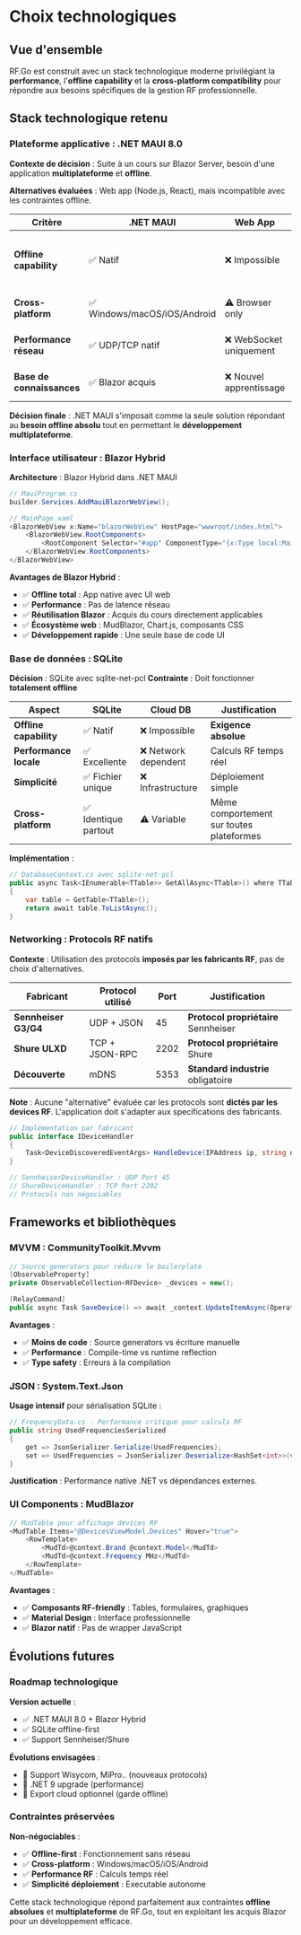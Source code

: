 # Choix technologiques

## Vue d'ensemble

RF.Go est construit avec un stack technologique moderne privilégiant la **performance**, l'**offline capability** et la **cross-platform compatibility** pour répondre aux besoins spécifiques de la gestion RF professionnelle.

## Stack technologique retenu

### Plateforme applicative : .NET MAUI 8.0

**Contexte de décision** : Suite à un cours sur Blazor Server, besoin d'une application **multiplateforme** et **offline**.

**Alternatives évaluées** : Web app (Node.js, React), mais incompatible avec les contraintes offline.

| Critère | .NET MAUI | Web App | Justification |
|---------|-----------|---------|---------------|
| **Offline capability** | ✅ Natif | ❌ Impossible | **Critère éliminatoire** pour événements live |
| **Cross-platform** | ✅ Windows/macOS/iOS/Android | ⚠️ Browser only | Déploiement professionnel requis |
| **Performance réseau** | ✅ UDP/TCP natif | ❌ WebSocket uniquement | mDNS et protocols RF propriétaires |
| **Base de connaissances** | ✅ Blazor acquis | ❌ Nouvel apprentissage | Réutilisation des acquis du cours |

**Décision finale** : .NET MAUI s'imposait comme la seule solution répondant au **besoin offline absolu** tout en permettant le **développement multiplateforme**.

### Interface utilisateur : Blazor Hybrid

**Architecture** : Blazor Hybrid dans .NET MAUI

```csharp
// MauiProgram.cs
builder.Services.AddMauiBlazorWebView();

// MainPage.xaml
<BlazorWebView x:Name="blazorWebView" HostPage="wwwroot/index.html">
    <BlazorWebView.RootComponents>
        <RootComponent Selector="#app" ComponentType="{x:Type local:Main}" />
    </BlazorWebView.RootComponents>
</BlazorWebView>
```

**Avantages de Blazor Hybrid** :

- ✅ **Offline total** : App native avec UI web
- ✅ **Performance** : Pas de latence réseau
- ✅ **Réutilisation Blazor** : Acquis du cours directement applicables
- ✅ **Écosystème web** : MudBlazor, Chart.js, composants CSS
- ✅ **Développement rapide** : Une seule base de code UI

### Base de données : SQLite

**Décision** : SQLite avec sqlite-net-pcl
**Contrainte** : Doit fonctionner **totalement offline**

| Aspect | SQLite | Cloud DB | Justification |
|--------|--------|----------|---------------|
| **Offline capability** | ✅ Natif | ❌ Impossible | **Exigence absolue** |
| **Performance locale** | ✅ Excellente | ❌ Network dependent | Calculs RF temps réel |
| **Simplicité** | ✅ Fichier unique | ❌ Infrastructure | Déploiement simple |
| **Cross-platform** | ✅ Identique partout | ⚠️ Variable | Même comportement sur toutes plateformes |

**Implémentation** :

```csharp
// DatabaseContext.cs avec sqlite-net-pcl
public async Task<IEnumerable<TTable>> GetAllAsync<TTable>() where TTable : class, new()
{
    var table = GetTable<TTable>();
    return await table.ToListAsync();
}
```

### Networking : Protocols RF natifs

**Contexte** : Utilisation des protocols **imposés par les fabricants RF**, pas de choix d'alternatives.

| Fabricant | Protocol utilisé | Port | Justification |
|-----------|------------------|------|---------------|
| **Sennheiser G3/G4** | UDP + JSON | 45 | **Protocol propriétaire** Sennheiser |
| **Shure ULXD** | TCP + JSON-RPC | 2202 | **Protocol propriétaire** Shure |
| **Découverte** | mDNS | 5353 | **Standard industrie** obligatoire |

**Note** : Aucune "alternative" évaluée car les protocols sont **dictés par les devices RF**. L'application doit s'adapter aux specifications des fabricants.

```csharp
// Implémentation par fabricant
public interface IDeviceHandler
{
    Task<DeviceDiscoveredEventArgs> HandleDevice(IPAddress ip, string deviceName);
}

// SennheiserDeviceHandler : UDP Port 45
// ShureDeviceHandler : TCP Port 2202  
// Protocols non négociables
```

## Frameworks et bibliothèques

### MVVM : CommunityToolkit.Mvvm

```csharp
// Source generators pour réduire le boilerplate
[ObservableProperty]
private ObservableCollection<RFDevice> _devices = new();

[RelayCommand]
public async Task SaveDevice() => await _context.UpdateItemAsync(OperatingDevice);
```

**Avantages** :

- ✅ **Moins de code** : Source generators vs écriture manuelle
- ✅ **Performance** : Compile-time vs runtime reflection
- ✅ **Type safety** : Erreurs à la compilation

### JSON : System.Text.Json

**Usage intensif** pour sérialisation SQLite :

```csharp
// FrequencyData.cs - Performance critique pour calculs RF
public string UsedFrequenciesSerialized
{
    get => JsonSerializer.Serialize(UsedFrequencies);
    set => UsedFrequencies = JsonSerializer.Deserialize<HashSet<int>>(value);
}
```

**Justification** : Performance native .NET vs dépendances externes.

### UI Components : MudBlazor

```csharp
// MudTable pour affichage devices RF
<MudTable Items="@DevicesViewModel.Devices" Hover="true">
    <RowTemplate>
        <MudTd>@context.Brand @context.Model</MudTd>
        <MudTd>@context.Frequency MHz</MudTd>
    </RowTemplate>
</MudTable>
```

**Avantages** :

- ✅ **Composants RF-friendly** : Tables, formulaires, graphiques
- ✅ **Material Design** : Interface professionnelle
- ✅ **Blazor natif** : Pas de wrapper JavaScript

## Évolutions futures

### Roadmap technologique

**Version actuelle** :

- ✅ .NET MAUI 8.0 + Blazor Hybrid
- ✅ SQLite offline-first
- ✅ Support Sennheiser/Shure

**Évolutions envisagées** :

- 🔄 Support Wisycom, MiPro.. (nouveaux protocols)
- 🔄 .NET 9 upgrade (performance)
- 🔄 Export cloud optionnel (garde offline)

### Contraintes préservées

**Non-négociables** :

- ✅ **Offline-first** : Fonctionnement sans réseau
- ✅ **Cross-platform** : Windows/macOS/iOS/Android
- ✅ **Performance RF** : Calculs temps réel
- ✅ **Simplicité déploiement** : Executable autonome

Cette stack technologique répond parfaitement aux contraintes **offline absolues** et **multiplateforme** de RF.Go, tout en exploitant les acquis Blazor pour un développement efficace.
